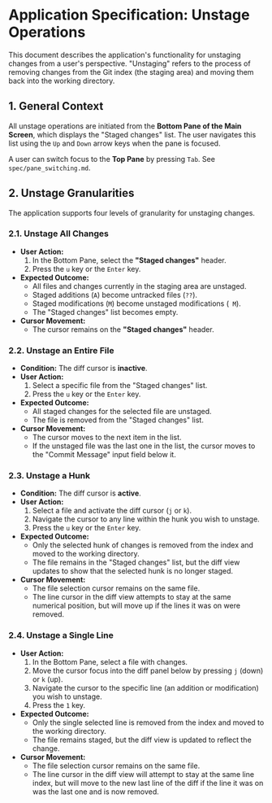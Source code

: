 # Application Specification: Unstage Operations

This document describes the application's functionality for unstaging changes from a user's perspective. "Unstaging" refers to the process of removing changes from the Git index (the staging area) and moving them back into the working directory.

## 1. General Context

All unstage operations are initiated from the **Bottom Pane of the Main Screen**, which displays the "Staged changes" list. The user navigates this list using the `Up` and `Down` arrow keys when the pane is focused.

A user can switch focus to the **Top Pane** by pressing `Tab`. See `spec/pane_switching.md`.

## 2. Unstage Granularities

The application supports four levels of granularity for unstaging changes.

### 2.1. Unstage All Changes

- **User Action:**
  1. In the Bottom Pane, select the **"Staged changes"** header.
  3. Press the `u` key or the `Enter` key.
- **Expected Outcome:**
  - All files and changes currently in the staging area are unstaged.
  - Staged additions (`A`) become untracked files (`??`).
  - Staged modifications (`M`) become unstaged modifications (` M`).
  - The "Staged changes" list becomes empty.
- **Cursor Movement:**
  - The cursor remains on the **"Staged changes"** header.

### 2.2. Unstage an Entire File

- **Condition:** The diff cursor is **inactive**.
- **User Action:**
  1. Select a specific file from the "Staged changes" list.
  2. Press the `u` key or the `Enter` key.
- **Expected Outcome:**
  - All staged changes for the selected file are unstaged.
  - The file is removed from the "Staged changes" list.
- **Cursor Movement:**
  - The cursor moves to the next item in the list.
  - If the unstaged file was the last one in the list, the cursor moves to the "Commit Message" input field below it.

### 2.3. Unstage a Hunk

- **Condition:** The diff cursor is **active**.
- **User Action:**
  1. Select a file and activate the diff cursor (`j` or `k`).
  2. Navigate the cursor to any line within the hunk you wish to unstage.
  3. Press the `u` key or the `Enter` key.
- **Expected Outcome:**
  - Only the selected hunk of changes is removed from the index and moved to the working directory.
  - The file remains in the "Staged changes" list, but the diff view updates to show that the selected hunk is no longer staged.
- **Cursor Movement:**
  - The file selection cursor remains on the same file.
  - The line cursor in the diff view attempts to stay at the same numerical position, but will move up if the lines it was on were removed.

### 2.4. Unstage a Single Line

- **User Action:**
  1. In the Bottom Pane, select a file with changes.
  2. Move the cursor focus into the diff panel below by pressing `j` (down) or `k` (up).
  3. Navigate the cursor to the specific line (an addition or modification) you wish to unstage.
  4. Press the `1` key.
- **Expected Outcome:**
  - Only the single selected line is removed from the index and moved to the working directory.
  - The file remains staged, but the diff view is updated to reflect the change.
- **Cursor Movement:**
  - The file selection cursor remains on the same file.
  - The line cursor in the diff view will attempt to stay at the same line index, but will move to the new last line of the diff if the line it was on was the last one and is now removed.